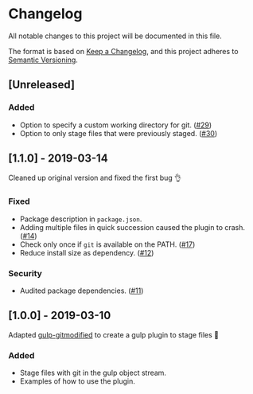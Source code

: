 # Changelog

All notable changes to this project will be documented in this file.

The format is based on [Keep a Changelog], and this project adheres to [Semantic Versioning].

## [Unreleased]

### Added

- Option to specify a custom working directory for git. ([#29])
- Option to only stage files that were previously staged. ([#30])

## [1.1.0] - 2019-03-14

Cleaned up original version and fixed the first bug 👌

### Fixed

- Package description in `package.json`.
- Adding multiple files in quick succession caused the plugin to crash. ([#14])
- Check only once if `git` is available on the PATH. ([#17])
- Reduce install size as dependency. ([#12])

### Security

- Audited package dependencies. ([#11])

## [1.0.0] - 2019-03-10

Adapted [gulp-gitmodified](https://github.com/mikaelbr/gulp-gitmodified) to
create a gulp plugin to stage files 🎉

### Added

- Stage files with git in the gulp object stream.
- Examples of how to use the plugin.

[keep a changelog]: https://keepachangelog.com/en/1.0.0/
[semantic versioning]: https://semver.org/spec/v2.0.0.html
[#11]: https://github.com/ericcornelissen/gulp-gitstage/issues/11
[#12]: https://github.com/ericcornelissen/gulp-gitstage/issues/12
[#14]: https://github.com/ericcornelissen/gulp-gitstage/issues/14
[#17]: https://github.com/ericcornelissen/gulp-gitstage/issues/17
[#29]: https://github.com/ericcornelissen/gulp-gitstage/issues/29
[#30]: https://github.com/ericcornelissen/gulp-gitstage/issues/30
